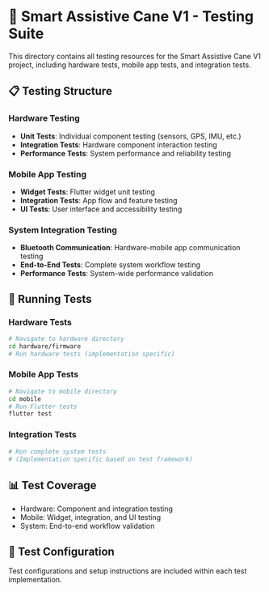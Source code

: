 # 🧪 Smart Assistive Cane V1 - Testing Suite

This directory contains all testing resources for the Smart Assistive Cane V1 project, including hardware tests, mobile app tests, and integration tests.

## 📋 Testing Structure

### Hardware Testing
- **Unit Tests**: Individual component testing (sensors, GPS, IMU, etc.)
- **Integration Tests**: Hardware component interaction testing
- **Performance Tests**: System performance and reliability testing

### Mobile App Testing
- **Widget Tests**: Flutter widget unit testing
- **Integration Tests**: App flow and feature testing
- **UI Tests**: User interface and accessibility testing

### System Integration Testing
- **Bluetooth Communication**: Hardware-mobile app communication testing
- **End-to-End Tests**: Complete system workflow testing
- **Performance Tests**: System-wide performance validation

## 🚀 Running Tests

### Hardware Tests
```bash
# Navigate to hardware directory
cd hardware/firmware
# Run hardware tests (implementation specific)
```

### Mobile App Tests
```bash
# Navigate to mobile directory
cd mobile
# Run Flutter tests
flutter test
```

### Integration Tests
```bash
# Run complete system tests
# (Implementation specific based on test framework)
```

## 📊 Test Coverage

- Hardware: Component and integration testing
- Mobile: Widget, integration, and UI testing
- System: End-to-end workflow validation

## 🔧 Test Configuration

Test configurations and setup instructions are included within each test implementation.